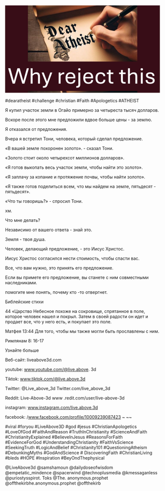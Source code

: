 ![Video cover image](../cover.jpg "cover photo")

#dearatheist #challenge #christian #Faith #Apologetics #ATHEIST

Я купил участок земли в Огайо примерно за четыреста тысяч долларов.

Вскоре после этого мне предложили вдвое больше цены - за землю.

Я отказался от предложения.

Вчера я встретил Тони, человека, который сделал предложение.

«В вашей земле похоронен золото». - сказал Тони.

«Золото стоит около четырехсот миллионов долларов».

«Я готов выкопать весь участок земли, чтобы найти это золото».

«Я заплачу за копание и протяжение почвы, чтобы найти золото».

«Я также готов поделиться всем, что мы найдем на земле, пятьдесят - пятьдесят».

«Что ты говоришь?» - спросил Тони.

хм.

Что мне делать?

Независимо от вашего ответа - знай это.

Земля - ​​твоя душа.

Человек, делающий предложение, - это Иисус Христос.

Иисус Христос согласился нести стоимость, чтобы спасти вас.

Все, что вам нужно, это принять его предложение.

Если вы примете его предложение, вы станете с ним совместными наследниками.

помогите мне понять, почему кто -то отвергнет.

Библейские стихи

44 «Царство Небесное похоже на сокровище, спрятанное в поле, которое человек нашел и покрыл. Затем в своей радости он идет и продает все, что у него есть, и покупает это поле.

Матфея 13:44 Для того, чтобы мы также могли быть прославлены с ним.

Римлянам 8: 16-17

Узнайте больше

Веб-сайт: liveabove3d.com

youtube: www.youtube.com/@live.above. 3d

Tiktok: www.tiktok.com/@live.above.3d

Twitter: @Live_above_3d Twitter.com/live_above_3d

Reddit: Live-Above-3d www .redit.com/user/live-above-3d

instagram: www.instagram.com/live.above.3d

facebook: /www.facebook.com/profile/10009239087423 ~ ~~

#viral #foryou #LiveAbove3D #god #jesus #ChristianApologetics #LoveOfGod #FaithAndReason #TruthInChristianity #ScienceAndFaith #ChristianityExplained #BelieveInJesus #ReasonsForFaith #EvidenceForGod #UnderstandingChristianity #FaithVsScience #SeekingTruth #LogicAndBelief #Christianity101 #QuestioningAtheism #DebunkingMyths #GodAndScience # DiscoveringFaith #ChristianLiving #bleds #HOPE #Inspiration #BeyOndThephysical

@LiveAbove3d @samshamoun @dailydoseofwisdom @empetatic_mindence @spacerwind @technoplusmedia @kmessaganless @puriostysspirot. Toks @The. anonymous.prophet @offthekirbhe.anonymous.prophet @offthekirb
